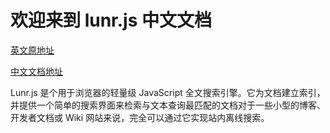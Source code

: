# 欢迎来到 lunr.js 中文文档

[英文原地址](https://lunrjs.com/)

[中文文档地址](https://chinabigpan.github.io/lunr-docs-zh-cn/)

Lunr.js 是个用于浏览器的轻量级 JavaScript 全文搜索引擎。它为文档建立索引，并提供一个简单的搜索界面来检索与文本查询最匹配的文档对于一些小型的博客、开发者文档或 Wiki 网站来说，完全可以通过它实现站内离线搜索。
